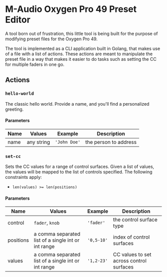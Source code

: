 # M-Audio Oxygen Pro 49 Preset Editor

A tool born out of frustration, this little tool is being built for the purpose of modifying preset files for the Oxygen
Pro 49.

The tool is implemented as a CLI application built in Golang, that makes use of a file with a list of actions. These
actions are meant to manipulate the preset file in a way that makes it easier to do tasks such as setting the CC for
multiple faders in one go.

## Actions

### `hello-world`

The classic hello world. Provide a name, and you'll find a personalized greeting.

#### Parameters

| Name | Values     | Example      | Description           |
|------|------------|--------------|-----------------------|
| name | any string | `'John Doe'` | the person to address |

### `set-cc`

Sets the CC values for a range of control surfaces. Given a list of values, the values will be mapped to the list of
controls specified. The following constraints apply:

* `len(values) >= len(positions)`

#### Parameters

| Name      | Values                                              | Example    | Description                              |
|-----------|-----------------------------------------------------|------------|------------------------------------------|
| control   | `fader`, `knob`                                     | `'fader'`  | the control surface type                 |
| positions | a comma separated list of a single int or int range | `'0,5-10'` | index of control surfaces                |
| values    | a comma separated list of a single int or int range | `'1,2-23'` | CC values to set across control surfaces |
